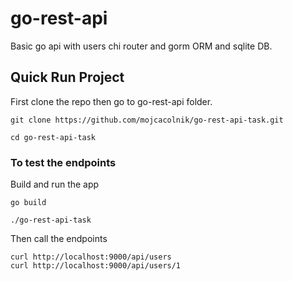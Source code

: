 # go-rest-api
Basic go api with users chi router and gorm ORM and sqlite DB.

## Quick Run Project
First clone the repo then go to go-rest-api folder.

```
git clone https://github.com/mojcacolnik/go-rest-api-task.git

cd go-rest-api-task
```
### To test the endpoints

Build and run the app
```
go build

./go-rest-api-task
```
Then call the endpoints

```
curl http://localhost:9000/api/users
curl http://localhost:9000/api/users/1
```
